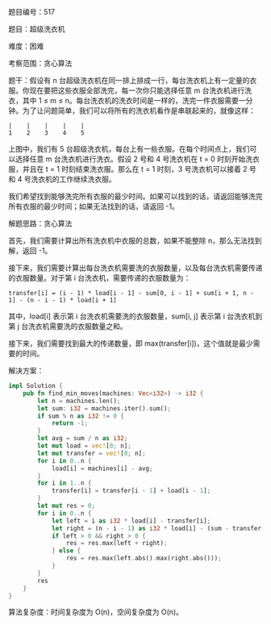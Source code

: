 题目编号：517

题目：超级洗衣机

难度：困难

考察范围：贪心算法

题干：假设有 n 台超级洗衣机在同一排上排成一行，每台洗衣机上有一定量的衣服。你现在要把这些衣服全部洗完，每一次你只能选择任意 m 台洗衣机进行洗衣，其中 1 ≤ m ≤ n。每台洗衣机的洗衣时间是一样的，洗完一件衣服需要一分钟。为了让问题简单，我们可以将所有的洗衣机看作是串联起来的，就像这样：

    |    |    |    |    |
    1    2    3    4    5

上图中，我们有 5 台超级洗衣机，每台上有一些衣服。在每个时间点上，我们可以选择任意 m 台洗衣机进行洗衣。假设 2 号和 4 号洗衣机在 t = 0 时刻开始洗衣服，并且在 t = 1 时刻结束洗衣服。那么在 t = 1 时刻，3 号洗衣机可以接着 2 号和 4 号洗衣机的工作继续洗衣服。

我们希望找到能够洗完所有衣服的最少时间。如果可以找到的话，请返回能够洗完所有衣服的最少时间；如果无法找到的话，请返回 -1。

解题思路：贪心算法

首先，我们需要计算出所有洗衣机中衣服的总数，如果不能整除 n，那么无法找到解，返回 -1。

接下来，我们需要计算出每台洗衣机需要洗的衣服数量，以及每台洗衣机需要传递的衣服数量。对于第 i 台洗衣机，需要传递的衣服数量为：

    transfer[i] = (i - 1) * load[i - 1] - sum[0, i - 1] + sum[i + 1, n - 1] - (n - i - 1) * load[i + 1]

其中，load[i] 表示第 i 台洗衣机需要洗的衣服数量，sum[i, j] 表示第 i 台洗衣机到第 j 台洗衣机需要洗的衣服数量之和。

接下来，我们需要找到最大的传递数量，即 max(transfer[i])，这个值就是最少需要的时间。

解决方案：

```rust
impl Solution {
    pub fn find_min_moves(machines: Vec<i32>) -> i32 {
        let n = machines.len();
        let sum: i32 = machines.iter().sum();
        if sum % n as i32 != 0 {
            return -1;
        }
        let avg = sum / n as i32;
        let mut load = vec![0; n];
        let mut transfer = vec![0; n];
        for i in 0..n {
            load[i] = machines[i] - avg;
        }
        for i in 1..n {
            transfer[i] = transfer[i - 1] + load[i - 1];
        }
        let mut res = 0;
        for i in 0..n {
            let left = i as i32 * load[i] - transfer[i];
            let right = (n - i - 1) as i32 * load[i] - (sum - transfer[i] - machines[i]);
            if left > 0 && right > 0 {
                res = res.max(left + right);
            } else {
                res = res.max(left.abs().max(right.abs()));
            }
        }
        res
    }
}
```

算法复杂度：时间复杂度为 O(n)，空间复杂度为 O(n)。